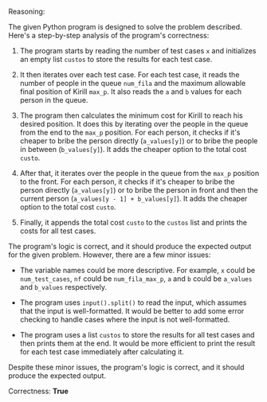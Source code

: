 Reasoning:

The given Python program is designed to solve the problem described. Here's a step-by-step analysis of the program's correctness:

1. The program starts by reading the number of test cases `x` and initializes an empty list `custos` to store the results for each test case.

2. It then iterates over each test case. For each test case, it reads the number of people in the queue `num_fila` and the maximum allowable final position of Kirill `max_p`. It also reads the `a` and `b` values for each person in the queue.

3. The program then calculates the minimum cost for Kirill to reach his desired position. It does this by iterating over the people in the queue from the end to the `max_p` position. For each person, it checks if it's cheaper to bribe the person directly (`a_values[y]`) or to bribe the people in between (`b_values[y]`). It adds the cheaper option to the total cost `custo`.

4. After that, it iterates over the people in the queue from the `max_p` position to the front. For each person, it checks if it's cheaper to bribe the person directly (`a_values[y]`) or to bribe the person in front and then the current person (`a_values[y - 1] + b_values[y]`). It adds the cheaper option to the total cost `custo`.

5. Finally, it appends the total cost `custo` to the `custos` list and prints the costs for all test cases.

The program's logic is correct, and it should produce the expected output for the given problem. However, there are a few minor issues:

- The variable names could be more descriptive. For example, `x` could be `num_test_cases`, `nf` could be `num_fila_max_p`, `a` and `b` could be `a_values` and `b_values` respectively.

- The program uses `input().split()` to read the input, which assumes that the input is well-formatted. It would be better to add some error checking to handle cases where the input is not well-formatted.

- The program uses a list `custos` to store the results for all test cases and then prints them at the end. It would be more efficient to print the result for each test case immediately after calculating it.

Despite these minor issues, the program's logic is correct, and it should produce the expected output.

Correctness: **True**
